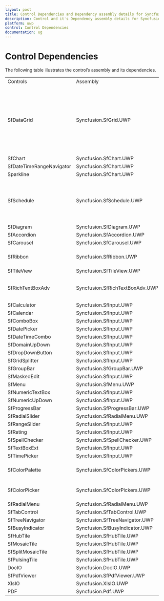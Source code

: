 ```yaml
---
layout: post
title: Control Dependencies and Dependency assembly details for Syncfusion Essential UWP controls
description: Control and it's Dependency assembly details for Syncfusion Essential Studio UWP products
platform: uwp
control: Control Dependencies
documentation: ug
---
```


# Control Dependencies

The following table illustrates the control’s assembly and its dependencies.

<table>
<tr>
<td>
Controls</td><td>
Assembly</td><td>
Dependencies</td></tr>
<tr>
<td>
SfDataGrid</td><td>
Syncfusion.SfGrid.UWP</td><td>
Syncfusion.Data.UWP<br/><br/>Syncfusion.SfInput.UWP<br/><br/>Syncfusion.SfShared.UWP<br/><br/>Syncfusion.SfGridConverter.UWP<br/><br/>Syncfusion.Pdf.UWP<br/><br/>Syncfusion.XlsIo.UWP</td></tr>
<tr>
<td>
SfChart</td><td>
Syncfusion.SfChart.UWP</td><td>
</td></tr>
<tr>
<td>
SfDateTimeRangeNavigator</td><td>
Syncfusion.SfChart.UWP</td><td>
</td></tr>
<tr>
<td>
Sparkline</td><td>
Syncfusion.SfChart.UWP</td><td>
</td></tr>
<tr>
<td>
SfSchedule</td><td>
Syncfusion.SfSchedule.UWP</td><td>
Syncfusion.SfShared.UWP<br/><br/>Syncfusion.SfRadialMenu.UWP<br/><br/>Syncfusion.SfInput.UWP<br/><br/>Syncfusion.SfTabControl.UWP</td></tr>
<tr>
<td>
SfDiagram</td><td>
Syncfusion.SfDiagram.UWP</td><td>
</td></tr>
<tr>
<td>
SfAccordion</td><td>
Syncfusion.SfAccordion.UWP</td><td>
Syncfusion.SfShared.UWP</td></tr>
<tr>
<td>
SfCarousel</td><td>
Syncfusion.SfCarousel.UWP</td><td>
Syncfusion.SfShared.UWP</td></tr>
<tr>
<td>
SfRibbon</td><td>
Syncfusion.SfRibbon.UWP</td><td>
Syncfusion.SfShared.UWP<br/><br/>Syncfusion.SfInput.UWP</td></tr>
<tr>
<td>
SfTileView</td><td>
Syncfusion.SfTileView.UWP</td><td>
Syncfusion.SfShared.UWP</td></tr>
<tr>
<td>
SfRichTextBoxAdv</td><td>
Syncfusion.SfRichTextBoxAdv.UWP</td><td>
Syncfusion.OfficeChart.UWP<br/>Syncfusion.DocIO.UWP<br/>Syncfusion.SfRadialMenu.UWP<br/>Syncfusion.SfShared.UWP</td></tr>
<tr>
<td>
SfCalculator</td><td>
Syncfusion.SfInput.UWP</td><td>
Syncfusion.SfShared.UWP</td></tr>
<tr>
<td>
SfCalendar</td><td>
Syncfusion.SfInput.UWP</td><td>
Syncfusion.SfShared.UWP</td></tr>
<tr>
<td>
SfComboBox</td><td>
Syncfusion.SfInput.UWP</td><td>
Syncfusion.SfShared.UWP</td></tr>
<tr>
<td>
SfDatePicker</td><td>
Syncfusion.SfInput.UWP</td><td>
Syncfusion.SfShared.UWP</td></tr>
<tr>
<td>
SfDateTimeCombo</td><td>
Syncfusion.SfInput.UWP</td><td>
Syncfusion.SfShared.UWP</td></tr>
<tr>
<td>
SfDomainUpDown</td><td>
Syncfusion.SfInput.UWP</td><td>
Syncfusion.SfShared.UWP</td></tr>
<tr>
<td>
SfDropDownButton</td><td>
Syncfusion.SfInput.UWP</td><td>
Syncfusion.SfShared.UWP</td></tr>
<tr>
<td>
SfGridSplitter</td><td>
Syncfusion.SfInput.UWP</td><td>
Syncfusion.SfShared.UWP</td></tr>
<tr>
<td>
SfGroupBar</td><td>
Syncfusion.SfGroupBar.UWP</td><td>
Syncfusion.SfShared.UWP</td></tr>
<tr>
<td>
SfMaskedEdit</td><td>
Syncfusion.SfInput.UWP</td><td>
Syncfusion.SfShared.UWP</td></tr>
<tr>
<td>
SfMenu</td><td>
Syncfusion.SfMenu.UWP</td><td>
Syncfusion.SfShared.UWP</td></tr>
<tr>
<td>
SfNumericTextBox</td><td>
Syncfusion.SfInput.UWP</td><td>
Syncfusion.SfShared.UWP</td></tr>
<tr>
<td>
SfNumericUpDown</td><td>
Syncfusion.SfInput.UWP</td><td>
Syncfusion.SfShared.UWP</td></tr>
<tr>
<td>
SfProgressBar</td><td>
Syncfusion.SfProgressBar.UWP</td><td>
</td></tr>
<tr>
<td>
SfRadialSlider</td><td>
Syncfusion.SfRadialMenu.UWP</td><td>
Syncfusion.SfShared.UWP</td></tr>
<tr>
<td>
SfRangeSlider</td><td>
Syncfusion.SfInput.UWP</td><td>
Syncfusion.SfShared.UWP</td></tr>
<tr>
<td>
SfRating</td><td>
Syncfusion.SfInput.UWP</td><td>
Syncfusion.SfShared.UWP</td></tr>
<tr>
<td>
SfSpellChecker</td><td>
Syncfusion.SfSpellChecker.UWP</td><td>
</td></tr>
<tr>
<td>
SfTextBoxExt</td><td>
Syncfusion.SfInput.UWP</td><td>
Syncfusion.SfShared.UWP</td></tr>
<tr>
<td>
SfTimePicker</td><td>
Syncfusion.SfInput.UWP</td><td>
Syncfusion.SfShared.UWP</td></tr>
<tr>
<td>
SfColorPalette</td><td>
Syncfusion.SfColorPickers.UWP</td><td>
Syncfusion.SfShared.UWP<br/><br/>Syncfusion.SfRadialMenu.UWP</td></tr>
<tr>
<td>
SfColorPicker</td><td>
Syncfusion.SfColorPickers.UWP</td><td>
Syncfusion.SfShared.UWP<br/><br/>Syncfusion.SfRadialMenu.UWP</td></tr>
<tr>
<td>
SfRadialMenu</td><td>
Syncfusion.SfRadialMenu.UWP</td><td>
Syncfusion.SfShared.UWP</td></tr>
<tr>
<td>
SfTabControl</td><td>
Syncfusion.SfTabControl.UWP</td><td>
Syncfusion.SfShared.UWP</td></tr>
<tr>
<td>
SfTreeNavigator</td><td>
Syncfusion.SfTreeNavigator.UWP</td><td>
Syncfusion.SfShared.UWP</td></tr>
<tr>
<td>
SfBusyIndicator</td><td>
Syncfusion.SfBusyIndicator.UWP</td><td>
</td></tr>
<tr>
<td>
SfHubTile</td><td>
Syncfusion.SfHubTile.UWP</td><td>
Syncfusion.SfShared.UWP</td></tr>
<tr>
<td>
SfMosaicTile</td><td>
Syncfusion.SfHubTile.UWP</td><td>
Syncfusion.SfShared.UWP</td></tr>
<tr>
<td>
SfSplitMosaicTile</td><td>
Syncfusion.SfHubTile.UWP</td><td>
Syncfusion.SfShared.UWP</td></tr>
<tr>
<td>
SfPulsingTile</td><td>
Syncfusion.SfHubTile.UWP</td><td>
Syncfusion.SfShared.UWP</td></tr>
<tr>
<td>
DocIO</td><td>
Syncfusion.DocIO.UWP</td><td>
Syncfusion.OfficeChart.UWP<br/></td></tr>
<tr>
<td>
SfPdfViewer</td><td>
Syncfusion.SfPdfViewer.UWP</td><td>
Syncfusion.Pdf.UWP</td></tr>
<tr>
<td>
XlsIO</td><td>
Syncfusion.XlsIO.UWP</td><td>
</td></tr>
<tr>
<td>
PDF</td><td>
Syncfusion.Pdf.UWP</td><td>
</td></tr>
</table>
